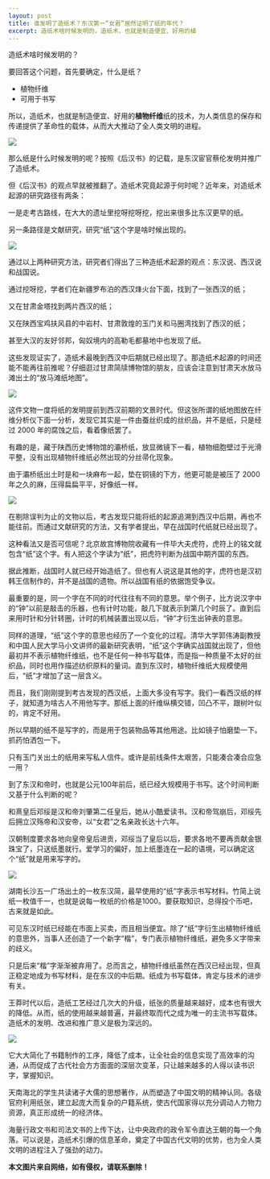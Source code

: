 ```yaml
---
layout: post
title: 谁发明了造纸术？东汉第一“女君”居然证明了纸的年代？
excerpt: 造纸术啥时候发明的，造纸术，也就是制造便宜、好用的植
---
```






造纸术啥时候发明的？



要回答这个问题，首先要确定，什么是纸？

- 植物纤维
- 可用于书写

所以，造纸术，也就是制造便宜、好用的**植物纤维**纸的技术，为人类信息的保存和传递提供了革命性的载体，从而大大推动了全人类文明的进程。

![](https://s2.loli.net/2024/02/07/UOn9wWSL2TH1kdf.png)

那么纸是什么时候发明的呢？按照《后汉书》的记载，是东汉宦官蔡伦发明并推广了造纸术。



但《后汉书》的观点早就被推翻了。造纸术究竟起源于何时呢？近年来，对造纸术起源的研究路径有两条：

一是走考古路线，在大大的遗址里挖呀挖呀挖，挖出来很多比东汉更早的纸。

另一条路径是文献研究，研究“纸”这个字是啥时候出现的。



![](https://p6.itc.cn/images01/20210504/f6ea7994237048469a4d9fe667de11e1.jpeg)

通过以上两种研究方法，研究者们得出了三种造纸术起源的观点：东汉说、西汉说和战国说。

通过挖呀挖，学者们在新疆罗布泊的西汉烽火台下面，找到了一张西汉的纸；

又在甘肃金塔找到两片西汉的纸；

又在陕西宝鸡扶风县的中岩村、甘肃敦煌的玉门关和马圈湾找到了西汉的纸；

甚至大汉的友好邻邦，匈奴境内的高勒毛都墓地中也发现了纸。

这些发现证实了，造纸术最晚到西汉中后期就已经出现了。那造纸术起源的时间还能不能再往前推呢？仔细逛过甘肃简牍博物馆的朋友，应该会注意到甘肃天水放马滩出土的“放马滩纸地图”。

![](https://s2.loli.net/2024/02/07/56Wldb7LyIfvYCz.jpg)

这件文物一度将纸的发明提前到西汉前期的文景时代。但这张所谓的纸地图放在纤维分析仪下面一分析，发现它其实是一件由蚕丝织成的丝织品，并不是纸，只是经过 2000 年的腐蚀之后，看着像纸罢了。



有趣的是，藏于陕西历史博物馆的灞桥纸，放显微镜下一看，植物细胞壁过于光滑平整，没有出现植物纤维纸必然出现的分丝帚化现象。



由于灞桥纸出土时是和一块麻布一起，垫在铜镜的下方，他更可能是被压了 2000 年之久的麻，压得扁扁平平，好像纸一样。

![](https://s2.loli.net/2024/02/07/LKeXVJx2Uvs7tCI.jpg)

在剔除误判为止的文物以后，考古发现只能将纸的起源追溯到西汉中后期，再也不能往前。而通过文献研究的方法，又有学者提出，早在战国时代纸就已经出现了。



这种看法又是否可信呢？北京故宫博物院收藏有一件毕大夫虎符，虎符上的铭文就包含“纸”这个字。有人把这个字读为“纸”，把虎符判断为战国中期齐国的东西。



据此推断，战国时人就已经开始造纸了。但也有人说这是其他的字，虎符也是汉初韩王信制作的，并不是战国的遗物。所以战国有纸的依据饱受争议。



最重要的是，同一个字在不同的时代往往有不同的意思。举个例子，比方说汉字中的“钟”以前是敲击的乐器，也有计时功能，敲几下就表示到第几个时辰了。直到后来用时针和分针转圈，计时的机械装置出现以后，“钟”才衍生出钟表的意思。



同样的道理，“纸”这个字的意思也经历了一个变化的过程。清华大学郭伟涛副教授和中国人民大学马小文讲师的最新研究表明，“纸”这个字确实战国就出现了，但他最初并不表示植物纤维纸，也不是任何一种书写载体，而是指一种质量不太好的丝织品，同时也用作描述纺织原料的量词。直到东汉时，植物纤维纸大规模使用后，“纸”才增加了这一层含义。



而且，我们刚刚提到考古发现的西汉纸，上面大多没有写字。我们一看西汉纸的样子，就知道为啥古人不用他写字。那纸上面的纤维纵横交错，凹凸不平，跟树叶似的，肯定不好用。



所以早期的纸不是写字的，而是用于包装物品等其他用途。比如镜子怕磨垫一下。抓药怕洒包一下。



只有玉门关出土的纸用来写私人信件。或许是前线条件太艰苦，只能凑合凑合应急一用？



到了东汉和帝时，也就是公元100年前后，纸已经大规模用于书写。这个时间判断又基于什么判断的呢？



和熹皇后邓绥是汉和帝刘肇第二任皇后，她从小酷爱读书。汉和帝驾崩后，邓绥先后拥立汉殇帝和汉安帝，以“女君”之名亲政长达十六年。

汉朝制度要求各地向皇帝皇后进贡，邓绥当了皇后以后，要求各地不要再贡献金银珠宝了，只送纸墨就行。爱学习的偏好，加上纸墨连在一起的语境，可以确定这个“纸”就是用来写字的。

![](https://s2.loli.net/2024/02/07/cukRy5P2KN49mrq.jpg)

湖南长沙五一广场出土的一枚东汉简，最早使用的“纸”字表示书写材料。竹简上说纸一枚值千一，也就是说每一枚纸的价格是1000。要获取知识，总得投个币吧，古来就是如此。



可见东汉时纸已经能在市面上买卖，而且相当便宜。除了“纸”字衍生出植物纤维纸的意思外，当事人还创造了一个新字“楷”，专门表示植物纤维纸，避免多义字带来的歧义。



只是后来“楷”字渐渐被弃用了。总而言之，植物纤维纸虽然在西汉已经出现，但真正稳定地成为书写材料，是在东汉的中后期。纸成为书写载体，肯定与技术的进步有关。



王莽时代以后，造纸工艺经过几次大的升级，纸张的质量越来越好，成本也有很大的降低。从而，纸的使用越来越普遍，并最终取而代之成为唯一的主流书写载体。造纸术的发明、改进和推广意义是极为深远的。

![](http://www.kepu.gov.cn/upload/img/a987336f-50ad-4fba-a247-59e3ead15d9e.jpg)

它大大简化了书籍制作的工序，降低了成本，让全社会的信息实现了高效率的沟通，从而促成了古代社会方方面面的深层次变革，只让越来越多的人得以读书识字，掌握知识。



天南海北的学生共读诸子大儒的思想著作，从而塑造了中国文明的精神认同。各级官府利用纸张，建立起庞大而复杂的户籍系统，使古代国家得以充分调动人力物力资源，真正形成统一的经济体。



海量行政文书和司法文书的上传下达，让中央政府的政令军令直达王朝的每一个角落。可以说是，造纸术引爆的信息革命，奠定了中国古代文明的优势，也为全人类文明的进程注入了强劲的动力。




**本文图片来自网络，如有侵权，请联系删除！**